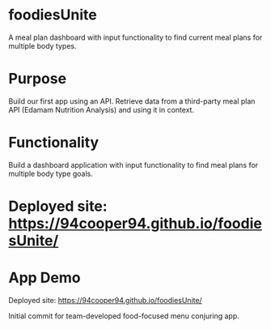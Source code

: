 # foodiesUnite

A meal plan dashboard with input functionality to find current meal plans for multiple body types.

# Purpose
Build our first app using an API. Retrieve data from a third-party meal plan API (Edamam Nutrition Analysis) and using it in context.

# Functionality
Build a dashboard application with input functionality to find meal plans for multiple body type goals.

# Deployed site: https://94cooper94.github.io/foodiesUnite/


# App Demo
Deployed site: https://94cooper94.github.io/foodiesUnite/


Initial commit for team-developed food-focused menu conjuring app.
